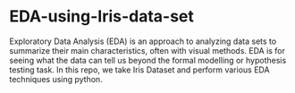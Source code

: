 # EDA-using-Iris-data-set

Exploratory Data Analysis (EDA) is an approach to analyzing data sets to summarize their main characteristics, often with visual methods. EDA is for seeing what the data can tell us beyond the formal modelling or hypothesis testing task.
In this repo, we take Iris Dataset and perform various EDA techniques using python. 
